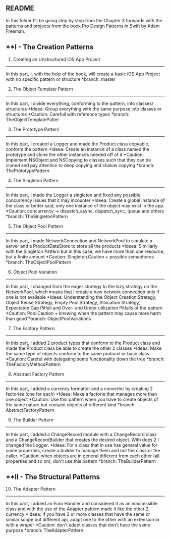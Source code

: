 README
------

In this folder I'll be going step by step from the Chapter 3 forwards with the patterns and projects from the book Pro Design Patterns in Swift by Adam Freeman.


**I - The Creation Patterns
-------------------------

1. Creating an Unstructured iOS App Project
-------------------------------------------
In this part, I, with the help of the book, will create a basic iOS App Project with no specific pattern or structure
*branch: master

2. The Object Template Pattern
------------------------------
In this part, I divide everything, conforming to the pattern, into classes/ structures
*Ideea: Group everything with the same purpose into classes or structures
*Caution: Carefull with reference types
*branch: TheObjectTemplatePatter

3. The Prototype Pattern
------------------------
In this part, I created a Logger and made the Product class copyable, conform the pattern
*Ideea: Create an instance of a class named the prototype and clone the other instances needed off of it
*Caution: Implement NSObject and NSCopying to classes such that they can be cloned and pay attention to deep copying and shalow copying 
*branch: ThePrototypePattern

4. The Singleton Pattern
------------------------
In this part, I made the Logger a singleton and fixed any possible concurrency issues that it may incounter
*Ideea: Create a global instance of the class or better said, only one instance of the object may exist in the app.
*Caution: concurrency -> dispatch_async, dispatch_sync, queue and others
*branch: TheSingletonPattern

5. The Object Pool Pattern
--------------------------
In this part, I made NetworkConnection and NetworkPool to simulate a server and a ProductDataStore to store all the products
*Ideea: Simillarly with the Singleton Pattern but in this case, we have more than one resource, but a finite amount
*Caution: Singleton.Caution + possible semaphores
*branch: TheObjectPoolPattern

6. Object Pool Variation
------------------------
In this part, I changed from the eager strategy to the lazy strategy on the NetworkPool, which means that I create a new network connection only if one is not available 
*Ideea: Understanding the Object Creation Strategy, Object Reuse Strategy, Empty Pool Strategy, Allocation Strategy, Expectaton Gap Pitfall and Over- and Under utilization Pitfalls of the pattern
*Caution: Pool.Caution + knowing when the pattern may cause more harm than good
*branch: ObjectPoolVariations

7. The Factory Pattern
----------------------
In this part, I added 2 product types that conform to the Product class and made the Product class be able to create the other 2 classes
*Ideea: Make the same type of objects conform to the same protocol or base class
*Caution: Careful with delegating some functionality down the tree
*branch: TheFactoryMethodPattern

8. Abstract Factory Pattern
---------------------------
In this part, I added a currency formatter and a converter by creating 2 factories (one for each)
*Ideea: Make a factorie that manages more than one object
*Caution: Use this pattern when you have to create objects of the same nature but containt objects of different kind
*branch: AbstractFactoryPattern

9. The Builder Pattern
----------------------
In this part, I added a ChangeRecord module with a ChangeRecord class and a ChangeRecordBuilder that creates the desired object. With does 2 I changed the Logger.
*Ideea: For a class that in use has general value for some properties, create a builder to manage them and not the class or the caller.
*Caution: when objects are in general different from each other (all properties and so on), don't use this pattern
*branch: TheBuilderPattern

**II - The Structural Patterns
------------------------------

10. The Adapter Pattern
-----------------------
In this part, I added an Euro Handler and considered it as an inaccessible class and with the use of the Adapter pattern made it like the other 2 currency
*Ideea: If you have 2 or more classes that have the same or similar scope but different api, adapt one to the other with an extension or with a wraper
*Caution: don't adapt classes that don't have the same purpose 
*branch: TheAdapterPattern